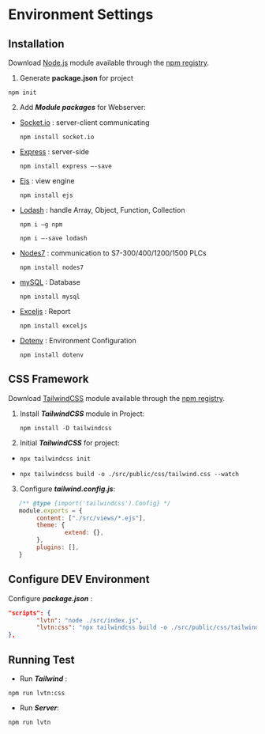 # Environment Settings 
## Installation
Download [Node.js](https://nodejs.org/en/) module available through the
[npm registry](https://www.npmjs.com/).
1. Generate **package.json** for project
```console
npm init
```
2. Add ***Module packages*** for Webserver:
* [Socket.io](https://socket.io/docs/v4/tutorial/introduction) : server-client communicating
  ```console
  npm install socket.io
  ``` 
* [Express](https://expressjs.com/) : server-side
  ```console
  npm install express –-save
  ``` 
* [Ejs](https://www.npmjs.com/package/ejs) : view engine
  ```console
  npm install ejs
  ```
* [Lodash](https://lodash.com/) :  handle Array, Object, Function, Collection 
  ```console
  npm i –g npm
  ```
  ```console
  npm i –-save lodash	
  ```

* [Nodes7](https://www.npmjs.com/package/nodes7) : communication to S7-300/400/1200/1500 PLCs
  ```console
  npm install nodes7
  ```
* [mySQL](https://www.npmjs.com/package/mysql) : Database
  ```console
  npm install mysql
  ```
* [Exceljs](https://www.npmjs.com/package/exceljs#fills) : Report
  ```console
  npm install exceljs
  ```
* [Dotenv](https://www.npmjs.com/package/dotenv) : Environment Configuration
  ```console
  npm install dotenv
  ``` 
## CSS  Framework
Download [TailwindCSS](https://tailwindcss.com/docs/installation) module available through the
[npm registry](https://www.npmjs.com/).
1. Install ***TailwindCSS*** module in Project:
    ```console
    npm install -D tailwindcss
    ```
2. Initial ***TailwindCSS*** for project:
* ```console
  npx tailwindcss init
  ```
* ```console
  npx tailwindcss build -o ./src/public/css/tailwind.css --watch
  ```  

3. Configure ***tailwind.config.js***:
```js
   /** @type {import('tailwindcss').Config} */
   module.exports = {
        content: ["./src/views/*.ejs"],
        theme: {
                extend: {},
        },
        plugins: [],
   }
```
## Configure DEV Environment
Configure ***package.json*** :

```json
"scripts": {
        "lvtn": "node ./src/index.js",
        "lvtn:css": "npx tailwindcss build -o ./src/public/css/tailwind.css --watch"
},
```
## Running Test
* Run ***Tailwind*** :
```console
npm run lvtn:css 
```
* Run ***Server***:
```console
npm run lvtn  
```
